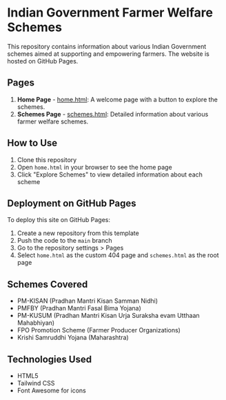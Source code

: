 # Indian Government Farmer Welfare Schemes

This repository contains information about various Indian Government schemes aimed at supporting and empowering farmers. The website is hosted on GitHub Pages.

## Pages

1. **Home Page** - [home.html](home.html): A welcome page with a button to explore the schemes.
2. **Schemes Page** - [schemes.html](schemes.html): Detailed information about various farmer welfare schemes.

## How to Use

1. Clone this repository
2. Open `home.html` in your browser to see the home page
3. Click "Explore Schemes" to view detailed information about each scheme

## Deployment on GitHub Pages

To deploy this site on GitHub Pages:

1. Create a new repository from this template
2. Push the code to the `main` branch
3. Go to the repository settings > Pages
4. Select `home.html` as the custom 404 page and `schemes.html` as the root page

## Schemes Covered

- PM-KISAN (Pradhan Mantri Kisan Samman Nidhi)
- PMFBY (Pradhan Mantri Fasal Bima Yojana)
- PM-KUSUM (Pradhan Mantri Kisan Urja Suraksha evam Utthaan Mahabhiyan)
- FPO Promotion Scheme (Farmer Producer Organizations)
- Krishi Samruddhi Yojana (Maharashtra)

## Technologies Used

- HTML5
- Tailwind CSS
- Font Awesome for icons
